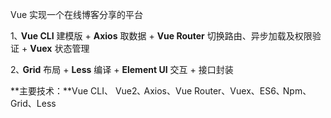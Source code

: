 Vue 实现一个在线博客分享的平台

1､ **Vue CLI** 建模版 + **Axios** 取数据 +  **Vue Router** 切换路由、异步加载及权限验证 + **Vuex** 状态管理

2､ **Grid** 布局 +  **Less** 编译 + **Element UI** 交互 + 接口封装

**主要技术：**Vue CLI、 Vue2､ Axios、Vue Router、Vuex、ES6､ Npm、Grid、Less
